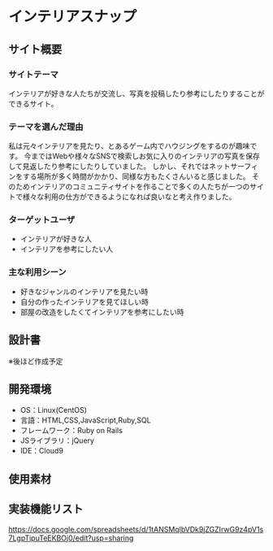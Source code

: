 # インテリアスナップ

## サイト概要
### サイトテーマ

インテリアが好きな人たちが交流し、写真を投稿したり参考にしたりすることができるサイト。
​
### テーマを選んだ理由

私は元々インテリアを見たり、とあるゲーム内でハウジングをするのが趣味です。
今まではWebや様々なSNSで検索しお気に入りのインテリアの写真を保存して見返したり参考にしたりしていました。
しかし、それではネットサーフィンをする場所が多く時間がかかり、同様な方もたくさんいると感じました。
そのためインテリアのコミュニティサイトを作ることで多くの人たちが一つのサイトで様々な利用の仕方ができるようになれば良いなと考え作りました。

### ターゲットユーザ

- インテリアが好きな人
- インテリアを参考にしたい人
​
### 主な利用シーン

- 好きなジャンルのインテリアを見たい時
- 自分の作ったインテリアを見てほしい時
- 部屋の改造をしたくてインテリアを参考にしたい時
​
## 設計書
※後ほど作成予定
​
## 開発環境
- OS：Linux(CentOS)
- 言語：HTML,CSS,JavaScript,Ruby,SQL
- フレームワーク：Ruby on Rails
- JSライブラリ：jQuery
- IDE：Cloud9
​
## 使用素材

## 実装機能リスト
https://docs.google.com/spreadsheets/d/1tANSMqlbVDk9jZGZIrwG9z4pV1s7LgpTipuTeEKBOj0/edit?usp=sharing